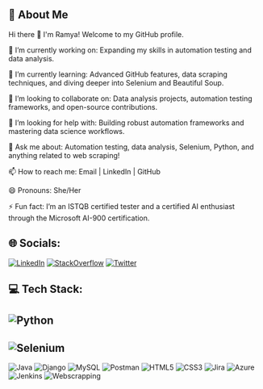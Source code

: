 ## 💫 **About Me**
Hi there 👋
I'm Ramya! Welcome to my GitHub profile.

🔭 I’m currently working on: Expanding my skills in automation testing and data analysis.

🌱 I’m currently learning: Advanced GitHub features, data scraping techniques, and diving deeper into Selenium and Beautiful Soup.

👯 I’m looking to collaborate on: Data analysis projects, automation testing frameworks, and open-source contributions.

🤔 I’m looking for help with: Building robust automation frameworks and mastering data science workflows.

💬 Ask me about: Automation testing, data analysis, Selenium, Python, and anything related to web scraping!

📫 How to reach me: Email | LinkedIn | GitHub

😄 Pronouns: She/Her

⚡ Fun fact: I’m an ISTQB certified tester and a certified AI enthusiast through the Microsoft AI-900 certification.

## 🌐 **Socials:**

[![LinkedIn](https://img.shields.io/badge/LinkedIn-blue?style=flat-square&logo=linkedin)](https://linkedin.com)
[![StackOverflow](https://img.shields.io/badge/StackOverflow-orange?style=flat-square&logo=stackoverflow)](https://stackoverflow.com)
[![Twitter](https://img.shields.io/badge/Twitter-blue?style=flat-square&logo=twitter)](https://twitter.com)

## 💻 **Tech Stack**:
## ![Python](https://img.shields.io/badge/-JavaScript-F7DF1E?style=flat-square&logo=Python)
## ![Selenium](https://img.shields.io/badge/-TypeScript-3178C6?style=flat-square&logo=Selenium)
![Java](https://img.shields.io/badge/-Node.js-339933?style=flat-square&logo=Java)
![Django](https://img.shields.io/badge/-Express.js-000000?style=flat-square&logo=Django)
![MySQL](https://img.shields.io/badge/-React-61DAFB?style=flat-square&logo=MySQL)
![Postman](https://img.shields.io/badge/-Angular-DD0031?style=flat-square&logo=Postman)
![HTML5](https://img.shields.io/badge/-HTML5-E34F26?style=flat-square&logo=html5)
![CSS3](https://img.shields.io/badge/-CSS3-1572B6?style=flat-square&logo=css3) 
![Jira](https://img.shields.io/badge/-Python-3776AB?style=flat-square&logo=Jira)
![Azure](https://img.shields.io/badge/-Django-092E20?style=flat-square&logo=Azure)
![Jenkins](https://img.shields.io/badge/-MySQL-4479A1?style=flat-square&logo=Jenkins)
![Webscrapping](https://img.shields.io/badge/-PostgreSQL-336791?style=flat-square&logo=Webscrapping)
